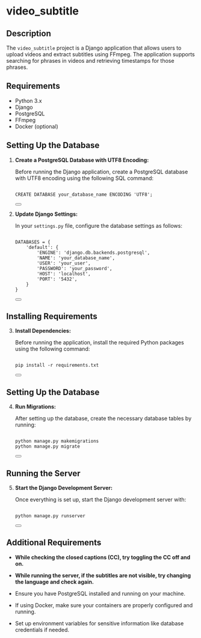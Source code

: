 # video_subtitle

## Description

The `video_subtitle` project is a Django application that allows users to upload videos and extract subtitles using FFmpeg. The application supports searching for phrases in videos and retrieving timestamps for those phrases.

## Requirements

- Python 3.x
- Django
- PostgreSQL
- FFmpeg
- Docker (optional)

## Setting Up the Database

1. **Create a PostgreSQL Database with UTF8 Encoding:**

   Before running the Django application, create a PostgreSQL database with UTF8 encoding using the following SQL command:

   <pre>
   <code>
   CREATE DATABASE your_database_name ENCODING 'UTF8';
   </code>
   <button onclick="navigator.clipboard.writeText('CREATE DATABASE your_database_name ENCODING \'UTF8\';')"></button>
   </pre>

2. **Update Django Settings:**

   In your `settings.py` file, configure the database settings as follows:

   <pre>
   <code>
   DATABASES = {
       'default': {
           'ENGINE': 'django.db.backends.postgresql',
           'NAME': 'your_database_name',
           'USER': 'your_user',
           'PASSWORD': 'your_password',
           'HOST': 'localhost',
           'PORT': '5432',
       }
   }
   </code>
   <button onclick="navigator.clipboard.writeText('DATABASES = {\\n    \'default\': {\\n        \'ENGINE\': \'django.db.backends.postgresql\',\\n        \'NAME\': \'your_database_name\',\\n        \'USER\': \'your_user\',\\n        \'PASSWORD\': \'your_password\',\\n        \'HOST\': \'localhost\',\\n        \'PORT\': \'5432\',\\n    }\\n}')"></button>
   </pre>

## Installing Requirements

3. **Install Dependencies:**

   Before running the application, install the required Python packages using the following command:

   <pre>
   <code>
   pip install -r requirements.txt
   </code>
   <button onclick="navigator.clipboard.writeText('pip install -r requirements.txt')"></button>
   </pre>

## Setting Up the Database

4. **Run Migrations:**

   After setting up the database, create the necessary database tables by running:

   <pre>
   <code>
   python manage.py makemigrations
   python manage.py migrate
   </code>
   <button onclick="navigator.clipboard.writeText('python manage.py makemigrations\npython manage.py migrate')"></button>
   </pre>

## Running the Server

5. **Start the Django Development Server:**

   Once everything is set up, start the Django development server with:

   <pre>
   <code>
   python manage.py runserver
   </code>
   <button onclick="navigator.clipboard.writeText('python manage.py runserver')"></button>
   </pre>

## Additional Requirements

- **While checking the closed captions (CC), try toggling the CC off and on.**
- **While running the server, if the subtitles are not visible, try changing the language and check again.**

- Ensure you have PostgreSQL installed and running on your machine.
- If using Docker, make sure your containers are properly configured and running.
- Set up environment variables for sensitive information like database credentials if needed.
